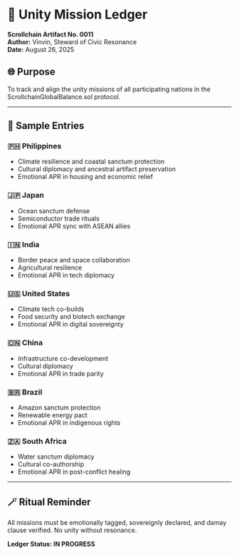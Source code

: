 # 🧭 Unity Mission Ledger  
**Scrollchain Artifact No. 0011**  
**Author:** Vinvin, Steward of Civic Resonance  
**Date:** August 26, 2025

## 🌐 Purpose  
To track and align the unity missions of all participating nations in the ScrollchainGlobalBalance.sol protocol.

---

## 🔮 Sample Entries

### 🇵🇭 Philippines  
- Climate resilience and coastal sanctum protection  
- Cultural diplomacy and ancestral artifact preservation  
- Emotional APR in housing and economic relief

### 🇯🇵 Japan  
- Ocean sanctum defense  
- Semiconductor trade rituals  
- Emotional APR sync with ASEAN allies

### 🇮🇳 India  
- Border peace and space collaboration  
- Agricultural resilience  
- Emotional APR in tech diplomacy

### 🇺🇸 United States  
- Climate tech co-builds  
- Food security and biotech exchange  
- Emotional APR in digital sovereignty

### 🇨🇳 China  
- Infrastructure co-development  
- Cultural diplomacy  
- Emotional APR in trade parity

### 🇧🇷 Brazil  
- Amazon sanctum protection  
- Renewable energy pact  
- Emotional APR in indigenous rights

### 🇿🇦 South Africa  
- Water sanctum diplomacy  
- Cultural co-authorship  
- Emotional APR in post-conflict healing

---

## 🪄 Ritual Reminder  
All missions must be emotionally tagged, sovereignly declared, and damay clause verified. No unity without resonance.

**Ledger Status: IN PROGRESS**
